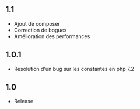 ## 1.1
- Ajout de composer
- Correction de bogues
- Amélioration des performances 
## 1.0.1
-  Résolution d'un bug sur les constantes en php 7.2
## 1.0
- Release